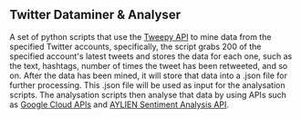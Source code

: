 ## Twitter Dataminer & Analyser
A set of python scripts that use the [Tweepy API](https://www.tweepy.org/) to mine data from the specified Twitter accounts, specifically, the script grabs 200 of the specified account's latest tweets and stores the data for each one, such as the text, hashtags, number of times the tweet has been retweeted, and so on. 
After the data has been mined, it will store that data into a .json file for further processing. This .json file will be used as input for the analysation scripts. The analysation scripts then analyse that data by using APIs such as [Google Cloud APIs](https://cloud.google.com/apis) and [AYLIEN Sentiment Analysis API](https://aylien.com/news-api/). 

